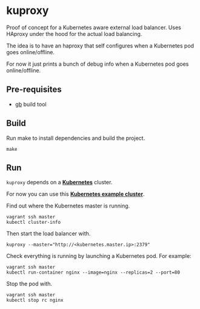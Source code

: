 # kuproxy

Proof of concept for a Kubernetes aware external load balancer. Uses
HAproxy under the hood for the actual load balancing.

The idea is to have an haproxy that self configures when a Kubernetes
pod goes online/offline.

For now it just prints a bunch of debug info when a Kubernetes pod
goes online/offline.

## Pre-requisites

* [gb](https://github.com/constabulary/gb) build tool

## Build

Run make to install dependencies and build the project.

```
make
```

## Run

`kuproxy` depends on a
**[Kubernetes](https://github.com/GoogleCloudPlatform/kubernetes)**
cluster.

For now you can use this **[Kubernetes example
cluster](https://github.com/pires/kubernetes-vagrant-coreos-cluster)**.

Find out where the Kubernetes master is running.

```
vagrant ssh master
kubectl cluster-info
```

Then start the load balancer with.

```
kuproxy --master="http://<kubernetes.master.ip>:2379"
```

Check everything is running by launching a Kubernetes pod. For
example:

```
vagrant ssh master
kubectl run-container nginx --image=nginx --replicas=2 --port=80
```

Stop the pod with.

```
vagrant ssh master
kubectl stop rc nginx
```

